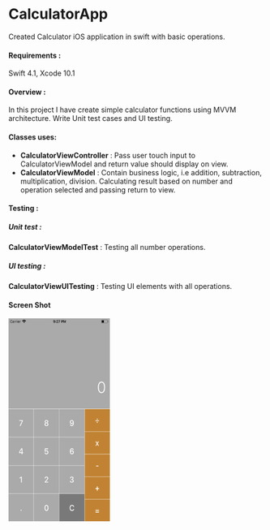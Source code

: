 # CalculatorApp

Created Calculator iOS application in swift with basic operations. 

#### Requirements : 
Swift 4.1, Xcode 10.1

#### Overview : 
In this project I have create simple calculator functions using MVVM architecture.
Write Unit test cases and UI testing.

#### Classes uses: 
* **CalculatorViewController** : Pass user touch input to CalculatorViewModel and return value should display on view. 
* **CalculatorViewModel** : Contain business logic, i.e addition, subtraction, multiplication, division. Calculating result based on number   and operation selected and passing return to view.
 
#### Testing :
 ##### Unit test :
   **CalculatorViewModelTest** : Testing all number operations.
 ##### UI testing :
  **CalculatorViewUITesting** : Testing UI elements with all operations.
 
 #### Screen Shot 
  <img src="https://github.com/ShitalTJadhav/CalculatorApp/blob/master/Simulator%20Screen%20Shot%20-%20iPhone%208%20-%202019-01-15%20at%2021.27.44.png" width="200" height="400" />
